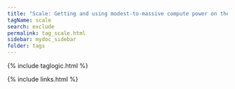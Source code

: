 ```yaml
---
title: "Scale: Getting and using modest-to-massive compute power on the public cloud"
tagName: scale
search: exclude
permalink: tag_scale.html
sidebar: mydoc_sidebar
folder: tags
---
```

{% include taglogic.html %}

{% include links.html %}
